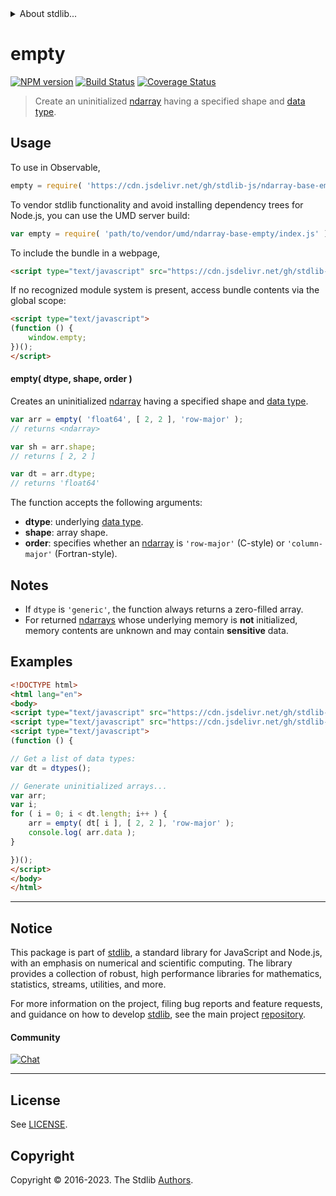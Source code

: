 <!--

@license Apache-2.0

Copyright (c) 2023 The Stdlib Authors.

Licensed under the Apache License, Version 2.0 (the "License");
you may not use this file except in compliance with the License.
You may obtain a copy of the License at

   http://www.apache.org/licenses/LICENSE-2.0

Unless required by applicable law or agreed to in writing, software
distributed under the License is distributed on an "AS IS" BASIS,
WITHOUT WARRANTIES OR CONDITIONS OF ANY KIND, either express or implied.
See the License for the specific language governing permissions and
limitations under the License.

-->


<details>
  <summary>
    About stdlib...
  </summary>
  <p>We believe in a future in which the web is a preferred environment for numerical computation. To help realize this future, we've built stdlib. stdlib is a standard library, with an emphasis on numerical and scientific computation, written in JavaScript (and C) for execution in browsers and in Node.js.</p>
  <p>The library is fully decomposable, being architected in such a way that you can swap out and mix and match APIs and functionality to cater to your exact preferences and use cases.</p>
  <p>When you use stdlib, you can be absolutely certain that you are using the most thorough, rigorous, well-written, studied, documented, tested, measured, and high-quality code out there.</p>
  <p>To join us in bringing numerical computing to the web, get started by checking us out on <a href="https://github.com/stdlib-js/stdlib">GitHub</a>, and please consider <a href="https://opencollective.com/stdlib">financially supporting stdlib</a>. We greatly appreciate your continued support!</p>
</details>

# empty

[![NPM version][npm-image]][npm-url] [![Build Status][test-image]][test-url] [![Coverage Status][coverage-image]][coverage-url] <!-- [![dependencies][dependencies-image]][dependencies-url] -->

> Create an uninitialized [ndarray][@stdlib/ndarray/base/ctor] having a specified shape and [data type][@stdlib/ndarray/dtypes].

<!-- Section to include introductory text. Make sure to keep an empty line after the intro `section` element and another before the `/section` close. -->

<section class="intro">

</section>

<!-- /.intro -->

<!-- Package usage documentation. -->



<section class="usage">

## Usage

To use in Observable,

```javascript
empty = require( 'https://cdn.jsdelivr.net/gh/stdlib-js/ndarray-base-empty@v0.1.0-umd/browser.js' )
```

To vendor stdlib functionality and avoid installing dependency trees for Node.js, you can use the UMD server build:

```javascript
var empty = require( 'path/to/vendor/umd/ndarray-base-empty/index.js' )
```

To include the bundle in a webpage,

```html
<script type="text/javascript" src="https://cdn.jsdelivr.net/gh/stdlib-js/ndarray-base-empty@v0.1.0-umd/browser.js"></script>
```

If no recognized module system is present, access bundle contents via the global scope:

```html
<script type="text/javascript">
(function () {
    window.empty;
})();
</script>
```

#### empty( dtype, shape, order )

Creates an uninitialized [ndarray][@stdlib/ndarray/base/ctor] having a specified shape and [data type][@stdlib/ndarray/dtypes].

```javascript
var arr = empty( 'float64', [ 2, 2 ], 'row-major' );
// returns <ndarray>

var sh = arr.shape;
// returns [ 2, 2 ]

var dt = arr.dtype;
// returns 'float64'
```

The function accepts the following arguments:

-   **dtype**: underlying [data type][@stdlib/ndarray/dtypes].
-   **shape**: array shape.
-   **order**: specifies whether an [ndarray][@stdlib/ndarray/base/ctor] is `'row-major'` (C-style) or `'column-major'` (Fortran-style).

</section>

<!-- /.usage -->

<!-- Package usage notes. Make sure to keep an empty line after the `section` element and another before the `/section` close. -->

<section class="notes">

## Notes

-   If `dtype` is `'generic'`, the function always returns a zero-filled array.
-   For returned [ndarrays][@stdlib/ndarray/base/ctor] whose underlying memory is **not** initialized, memory contents are unknown and may contain **sensitive** data.

</section>

<!-- /.notes -->

<!-- Package usage examples. -->

<section class="examples">

## Examples

<!-- eslint no-undef: "error" -->

```html
<!DOCTYPE html>
<html lang="en">
<body>
<script type="text/javascript" src="https://cdn.jsdelivr.net/gh/stdlib-js/ndarray-dtypes@umd/browser.js"></script>
<script type="text/javascript" src="https://cdn.jsdelivr.net/gh/stdlib-js/ndarray-base-empty@v0.1.0-umd/browser.js"></script>
<script type="text/javascript">
(function () {

// Get a list of data types:
var dt = dtypes();

// Generate uninitialized arrays...
var arr;
var i;
for ( i = 0; i < dt.length; i++ ) {
    arr = empty( dt[ i ], [ 2, 2 ], 'row-major' );
    console.log( arr.data );
}

})();
</script>
</body>
</html>
```

</section>

<!-- /.examples -->

<!-- Section to include cited references. If references are included, add a horizontal rule *before* the section. Make sure to keep an empty line after the `section` element and another before the `/section` close. -->

<section class="references">

</section>

<!-- /.references -->

<!-- Section for related `stdlib` packages. Do not manually edit this section, as it is automatically populated. -->

<section class="related">

</section>

<!-- /.related -->

<!-- Section for all links. Make sure to keep an empty line after the `section` element and another before the `/section` close. -->


<section class="main-repo" >

* * *

## Notice

This package is part of [stdlib][stdlib], a standard library for JavaScript and Node.js, with an emphasis on numerical and scientific computing. The library provides a collection of robust, high performance libraries for mathematics, statistics, streams, utilities, and more.

For more information on the project, filing bug reports and feature requests, and guidance on how to develop [stdlib][stdlib], see the main project [repository][stdlib].

#### Community

[![Chat][chat-image]][chat-url]

---

## License

See [LICENSE][stdlib-license].


## Copyright

Copyright &copy; 2016-2023. The Stdlib [Authors][stdlib-authors].

</section>

<!-- /.stdlib -->

<!-- Section for all links. Make sure to keep an empty line after the `section` element and another before the `/section` close. -->

<section class="links">

[npm-image]: http://img.shields.io/npm/v/@stdlib/ndarray-base-empty.svg
[npm-url]: https://npmjs.org/package/@stdlib/ndarray-base-empty

[test-image]: https://github.com/stdlib-js/ndarray-base-empty/actions/workflows/test.yml/badge.svg?branch=v0.1.0
[test-url]: https://github.com/stdlib-js/ndarray-base-empty/actions/workflows/test.yml?query=branch:v0.1.0

[coverage-image]: https://img.shields.io/codecov/c/github/stdlib-js/ndarray-base-empty/main.svg
[coverage-url]: https://codecov.io/github/stdlib-js/ndarray-base-empty?branch=main

<!--

[dependencies-image]: https://img.shields.io/david/stdlib-js/ndarray-base-empty.svg
[dependencies-url]: https://david-dm.org/stdlib-js/ndarray-base-empty/main

-->

[chat-image]: https://img.shields.io/gitter/room/stdlib-js/stdlib.svg
[chat-url]: https://app.gitter.im/#/room/#stdlib-js_stdlib:gitter.im

[stdlib]: https://github.com/stdlib-js/stdlib

[stdlib-authors]: https://github.com/stdlib-js/stdlib/graphs/contributors

[umd]: https://github.com/umdjs/umd
[es-module]: https://developer.mozilla.org/en-US/docs/Web/JavaScript/Guide/Modules

[deno-url]: https://github.com/stdlib-js/ndarray-base-empty/tree/deno
[umd-url]: https://github.com/stdlib-js/ndarray-base-empty/tree/umd
[esm-url]: https://github.com/stdlib-js/ndarray-base-empty/tree/esm
[branches-url]: https://github.com/stdlib-js/ndarray-base-empty/blob/main/branches.md

[stdlib-license]: https://raw.githubusercontent.com/stdlib-js/ndarray-base-empty/main/LICENSE

[@stdlib/ndarray/base/ctor]: https://github.com/stdlib-js/stdlib/tree/umd

[@stdlib/ndarray/dtypes]: https://github.com/stdlib-js/stdlib/tree/umd

</section>

<!-- /.links -->
